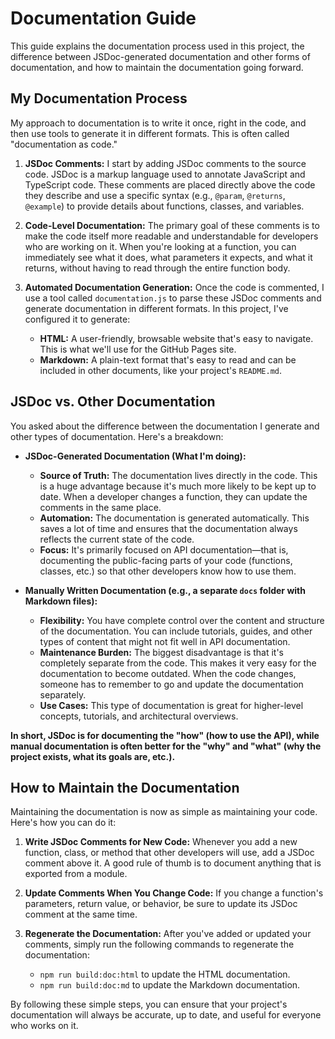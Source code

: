 # Documentation Guide

This guide explains the documentation process used in this project, the difference between JSDoc-generated documentation and other forms of documentation, and how to maintain the documentation going forward.

## My Documentation Process

My approach to documentation is to write it once, right in the code, and then use tools to generate it in different formats. This is often called "documentation as code."

1.  **JSDoc Comments:** I start by adding JSDoc comments to the source code. JSDoc is a markup language used to annotate JavaScript and TypeScript code. These comments are placed directly above the code they describe and use a specific syntax (e.g., `@param`, `@returns`, `@example`) to provide details about functions, classes, and variables.

2.  **Code-Level Documentation:** The primary goal of these comments is to make the code itself more readable and understandable for developers who are working on it. When you're looking at a function, you can immediately see what it does, what parameters it expects, and what it returns, without having to read through the entire function body.

3.  **Automated Documentation Generation:** Once the code is commented, I use a tool called `documentation.js` to parse these JSDoc comments and generate documentation in different formats. In this project, I've configured it to generate:
    *   **HTML:** A user-friendly, browsable website that's easy to navigate. This is what we'll use for the GitHub Pages site.
    *   **Markdown:** A plain-text format that's easy to read and can be included in other documents, like your project's `README.md`.

## JSDoc vs. Other Documentation

You asked about the difference between the documentation I generate and other types of documentation. Here's a breakdown:

*   **JSDoc-Generated Documentation (What I'm doing):**
    *   **Source of Truth:** The documentation lives directly in the code. This is a huge advantage because it's much more likely to be kept up to date. When a developer changes a function, they can update the comments in the same place.
    *   **Automation:** The documentation is generated automatically. This saves a lot of time and ensures that the documentation always reflects the current state of the code.
    *   **Focus:** It's primarily focused on API documentation—that is, documenting the public-facing parts of your code (functions, classes, etc.) so that other developers know how to use them.

*   **Manually Written Documentation (e.g., a separate `docs` folder with Markdown files):**
    *   **Flexibility:** You have complete control over the content and structure of the documentation. You can include tutorials, guides, and other types of content that might not fit well in API documentation.
    *   **Maintenance Burden:** The biggest disadvantage is that it's completely separate from the code. This makes it very easy for the documentation to become outdated. When the code changes, someone has to remember to go and update the documentation separately.
    *   **Use Cases:** This type of documentation is great for higher-level concepts, tutorials, and architectural overviews.

**In short, JSDoc is for documenting the "how" (how to use the API), while manual documentation is often better for the "why" and "what" (why the project exists, what its goals are, etc.).**

## How to Maintain the Documentation

Maintaining the documentation is now as simple as maintaining your code. Here's how you can do it:

1.  **Write JSDoc Comments for New Code:** Whenever you add a new function, class, or method that other developers will use, add a JSDoc comment above it. A good rule of thumb is to document anything that is exported from a module.

2.  **Update Comments When You Change Code:** If you change a function's parameters, return value, or behavior, be sure to update its JSDoc comment at the same time.

3.  **Regenerate the Documentation:** After you've added or updated your comments, simply run the following commands to regenerate the documentation:
    *   `npm run build:doc:html` to update the HTML documentation.
    *   `npm run build:doc:md` to update the Markdown documentation.

By following these simple steps, you can ensure that your project's documentation will always be accurate, up to date, and useful for everyone who works on it.

